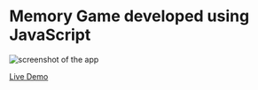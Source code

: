 # Memory Game developed using JavaScript
 
![screenshot of the app](https://raw.githubusercontent.com/praveenorugantitech/praveenorugantitech-javascript-projects/master/praveenorugantitech-memory-game/screenshot.PNG "Memory Game")


[Live Demo](https://praveenorugantitech.github.io/praveenorugantitech-javascript-projects/praveenorugantitech-memory-game/Demo)


